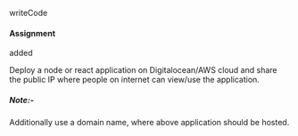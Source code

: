 writeCode

#### Assignment
added

Deploy a node or react application on Digitalocean/AWS cloud and share the public IP where people on internet can view/use the application.

##### Note:-

Additionally use a domain name, where above application should be hosted.
